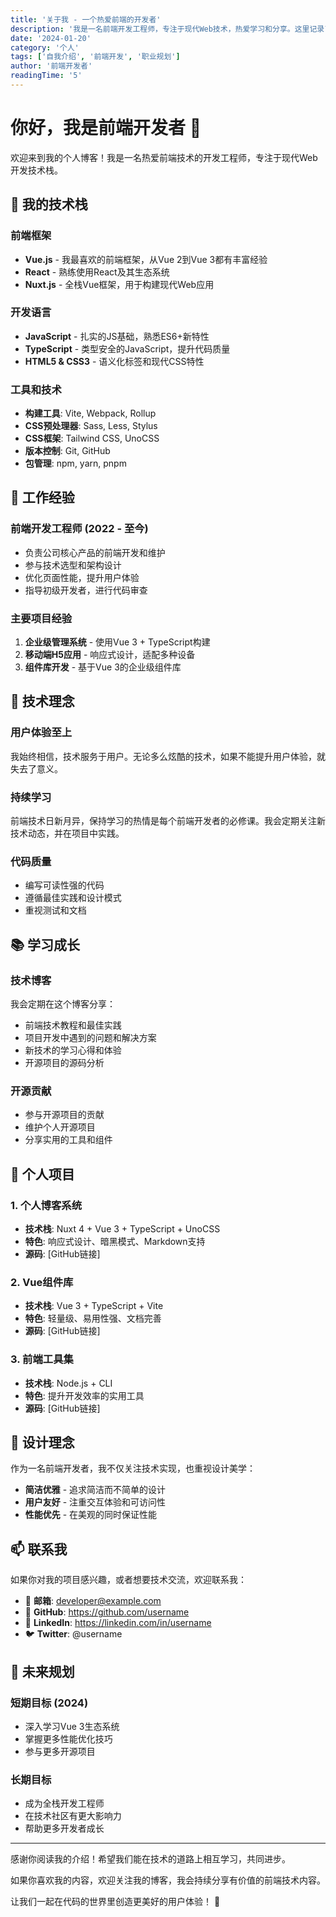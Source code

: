 ```yaml
---
title: '关于我 - 一个热爱前端的开发者'
description: '我是一名前端开发工程师，专注于现代Web技术，热爱学习和分享。这里记录了我的技术成长历程和项目经验。'
date: '2024-01-20'
category: '个人'
tags: ['自我介绍', '前端开发', '职业规划']
author: '前端开发者'
readingTime: '5'
---
```


# 你好，我是前端开发者 👋

欢迎来到我的个人博客！我是一名热爱前端技术的开发工程师，专注于现代Web开发技术栈。

## 🚀 我的技术栈

### 前端框架
- **Vue.js** - 我最喜欢的前端框架，从Vue 2到Vue 3都有丰富经验
- **React** - 熟练使用React及其生态系统
- **Nuxt.js** - 全栈Vue框架，用于构建现代Web应用

### 开发语言
- **JavaScript** - 扎实的JS基础，熟悉ES6+新特性
- **TypeScript** - 类型安全的JavaScript，提升代码质量
- **HTML5 & CSS3** - 语义化标签和现代CSS特性

### 工具和技术
- **构建工具**: Vite, Webpack, Rollup
- **CSS预处理器**: Sass, Less, Stylus
- **CSS框架**: Tailwind CSS, UnoCSS
- **版本控制**: Git, GitHub
- **包管理**: npm, yarn, pnpm

## 💼 工作经验

### 前端开发工程师 (2022 - 至今)
- 负责公司核心产品的前端开发和维护
- 参与技术选型和架构设计
- 优化页面性能，提升用户体验
- 指导初级开发者，进行代码审查

### 主要项目经验
1. **企业级管理系统** - 使用Vue 3 + TypeScript构建
2. **移动端H5应用** - 响应式设计，适配多种设备
3. **组件库开发** - 基于Vue 3的企业级组件库

## 🎯 技术理念

### 用户体验至上
我始终相信，技术服务于用户。无论多么炫酷的技术，如果不能提升用户体验，就失去了意义。

### 持续学习
前端技术日新月异，保持学习的热情是每个前端开发者的必修课。我会定期关注新技术动态，并在项目中实践。

### 代码质量
- 编写可读性强的代码
- 遵循最佳实践和设计模式
- 重视测试和文档

## 📚 学习成长

### 技术博客
我会定期在这个博客分享：
- 前端技术教程和最佳实践
- 项目开发中遇到的问题和解决方案
- 新技术的学习心得和体验
- 开源项目的源码分析

### 开源贡献
- 参与开源项目的贡献
- 维护个人开源项目
- 分享实用的工具和组件

## 🌟 个人项目

### 1. 个人博客系统
- **技术栈**: Nuxt 4 + Vue 3 + TypeScript + UnoCSS
- **特色**: 响应式设计、暗黑模式、Markdown支持
- **源码**: [GitHub链接]

### 2. Vue组件库
- **技术栈**: Vue 3 + TypeScript + Vite
- **特色**: 轻量级、易用性强、文档完善
- **源码**: [GitHub链接]

### 3. 前端工具集
- **技术栈**: Node.js + CLI
- **特色**: 提升开发效率的实用工具
- **源码**: [GitHub链接]

## 🎨 设计理念

作为一名前端开发者，我不仅关注技术实现，也重视设计美学：

- **简洁优雅** - 追求简洁而不简单的设计
- **用户友好** - 注重交互体验和可访问性
- **性能优先** - 在美观的同时保证性能

## 📫 联系我

如果你对我的项目感兴趣，或者想要技术交流，欢迎联系我：

- 📧 **邮箱**: developer@example.com
- 🐙 **GitHub**: https://github.com/username
- 💼 **LinkedIn**: https://linkedin.com/in/username
- 🐦 **Twitter**: @username

## 🎯 未来规划

### 短期目标 (2024)
- 深入学习Vue 3生态系统
- 掌握更多性能优化技巧
- 参与更多开源项目

### 长期目标
- 成为全栈开发工程师
- 在技术社区有更大影响力
- 帮助更多开发者成长

---

感谢你阅读我的介绍！希望我们能在技术的道路上相互学习，共同进步。

如果你喜欢我的内容，欢迎关注我的博客，我会持续分享有价值的前端技术内容。

让我们一起在代码的世界里创造更美好的用户体验！ 🚀